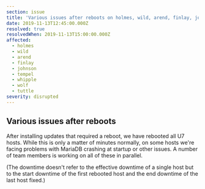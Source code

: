 ```yaml
---
section: issue
title: 'Various issues after reboots on holmes, wild, arend, finlay, johnson, tempel, whipple, wolf, tuttle'
date: 2019-11-13T12:45:00.000Z
resolved: true
resolvedWhen: 2019-11-13T15:00:00.000Z
affected:
  - holmes
  - wild
  - arend
  - finlay
  - johnson
  - tempel
  - whipple
  - wolf
  - tuttle
severity: disrupted
---
```

## Various issues after reboots

After installing updates that required a reboot, we have rebooted all U7 hosts. While this is only a matter of minutes normally,
on some hosts we're facing problems with MariaDB crashing at startup or other issues.
A number of team members is working on all of these in parallel.

(The downtime doesn't refer to the effective downtime of a single host but to the start downtime of the first rebooted host and the end downtime of the last host fixed.)
